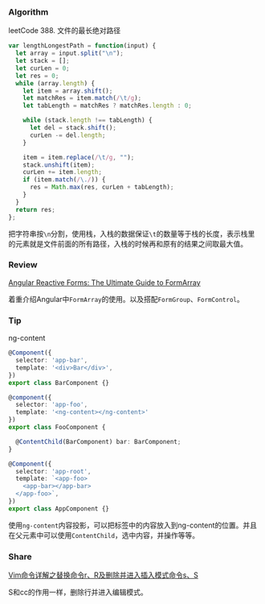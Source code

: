 ### Algorithm

leetCode 388. 文件的最长绝对路径

``` javascript
var lengthLongestPath = function(input) {
  let array = input.split("\n");
  let stack = [];
  let curLen = 0;
  let res = 0;
  while (array.length) {
    let item = array.shift();
    let matchRes = item.match(/\t/g);
    let tabLength = matchRes ? matchRes.length : 0;

    while (stack.length !== tabLength) {
      let del = stack.shift();
      curLen -= del.length;
    }

    item = item.replace(/\t/g, "");
    stack.unshift(item);
    curLen += item.length;
    if (item.match(/\./)) {
      res = Math.max(res, curLen + tabLength);
    }
  }
  return res;
};
```

把字符串按`\n`分割，使用栈，入栈的数据保证`\t`的数量等于栈的长度，表示栈里的元素就是文件前面的所有路径，入栈的时候再和原有的结果之间取最大值。

### Review

[Angular Reactive Forms: The Ultimate Guide to FormArray](https://netbasal.com/angular-reactive-forms-the-ultimate-guide-to-formarray-3adbe6b0b61a)

着重介绍Angular中`FormArray`的使用。以及搭配`FormGroup`、`FormControl`。

### Tip

ng-content

``` typescript
@Component({
  selector: 'app-bar',
  template: '<div>Bar</div>',
})
export class BarComponent {}

@component({
  selector: 'app-foo',
  template: '<ng-content></ng-content>'
})
export class FooComponent {

  @ContentChild(BarComponent) bar: BarComponent;
}

@Component({
  selector: 'app-root',
  template: `<app-foo>
    <app-bar></app-bar>
  </app-foo>`,
})
export class AppComponent {}
```

使用`ng-content`内容投影，可以把标签中的内容放入到ng-content的位置。并且在父元素中可以使用`ContentChild`，选中内容，并操作等等。

### Share

[Vim命令详解之替换命令r、R及删除并进入插入模式命令s、S](https://vimjc.com/vim-command-r-s.html)

S和cc的作用一样，删除行并进入编辑模式。
